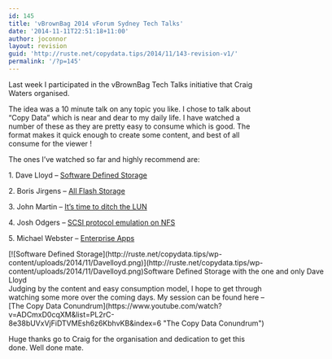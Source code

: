 ```yaml
---
id: 145
title: 'vBrownBag 2014 vForum Sydney Tech Talks'
date: '2014-11-11T22:51:18+11:00'
author: joconnor
layout: revision
guid: 'http://ruste.net/copydata.tips/2014/11/143-revision-v1/'
permalink: '/?p=145'
---
```


Last week I participated in the vBrownBag Tech Talks initiative that Craig Waters organised.

The idea was a 10 minute talk on any topic you like. I chose to talk about “Copy Data” which is near and dear to my daily life. I have watched a number of these as they are pretty easy to consume which is good. The format makes it quick enough to create some content, and best of all consume for the viewer !

The ones I’ve watched so far and highly recommend are:

1\. Dave Lloyd – [Software Defined Storage](https://www.youtube.com/watch?v=R7jCjXh5pcs&list=PL2rC-8e38bUVxVjFiDTVMEsh6z6KbhvKB&index=4 "Software Defined Storage")

2\. Boris Jirgens – [All Flash Storage](https://www.youtube.com/watch?v=9WzTYt5oUN4&list=PL2rC-8e38bUVxVjFiDTVMEsh6z6KbhvKB&index=2 "All Flash Storage")

3\. John Martin – [It’s time to ditch the LUN](https://www.youtube.com/watch?v=MUnQsk21vvA&list=PL2rC-8e38bUVxVjFiDTVMEsh6z6KbhvKB&index=7 "It's time to ditch the LUN")

4\. Josh Odgers – [SCSI protocol emulation on NFS](https://www.youtube.com/watch?v=gfr8rZqjQBA&list=PL2rC-8e38bUVxVjFiDTVMEsh6z6KbhvKB&index=11 "SCSI Protocol emulation on NFS")

5\. Michael Webster – [Enterprise Apps](https://www.youtube.com/watch?v=jyuoNMZlIaI&list=PL2rC-8e38bUVxVjFiDTVMEsh6z6KbhvKB&index=12 "Enterprise Apps")

<div class="wp-caption alignnone" id="attachment_144" style="width: 658px">[![Software Defined Storage](http://ruste.net/copydata.tips/wp-content/uploads/2014/11/Davelloyd.png)](http://ruste.net/copydata.tips/wp-content/uploads/2014/11/Davelloyd.png)Software Defined Storage with the one and only Dave Lloyd

</div>Judging by the content and easy consumption model, I hope to get through watching some more over the coming days. My session can be found here – [The Copy Data Conundrum](https://www.youtube.com/watch?v=ADCmxD0cqXM&list=PL2rC-8e38bUVxVjFiDTVMEsh6z6KbhvKB&index=6 "The Copy Data Conundrum")

Huge thanks go to Craig for the organisation and dedication to get this done. Well done mate.